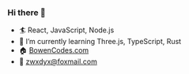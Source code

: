 ### Hi there 👋

- 🏄 React, JavaScript, Node.js
- 🌱 I’m currently learning Three.js, TypeScript, Rust
- 🏠 [BowenCodes.com](https://bowencodes.com)
- 📧 zwxdyx@foxmail.com
